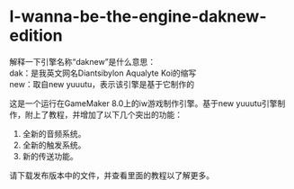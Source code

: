 # I-wanna-be-the-engine-daknew-edition
解释一下引擎名称“daknew”是什么意思：\
dak：是我英文网名Diantsibylon Aqualyte Koi的缩写\
new：取自new yuuutu，表示该引擎是基于它制作的

这是一个运行在GameMaker 8.0上的iw游戏制作引擎。基于new yuuutu引擎制作，附上了教程，并增加了以下几个突出的功能：
1.	全新的音频系统。
2.	全新的触发系统。
3.	新的传送功能。

请下载发布版本中的文件，并查看里面的教程以了解更多。
